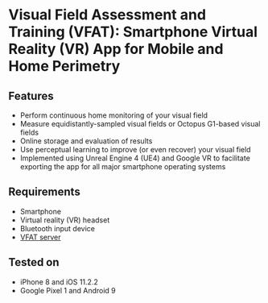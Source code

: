# Visual Field Assessment and Training (VFAT): Smartphone Virtual Reality (VR) App for Mobile and Home Perimetry

## Features 
- Perform continuous home monitoring of your visual field
- Measure equidistantly-sampled visual fields or Octopus G1-based visual fields
- Online storage and evaluation of results
- Use perceptual learning to improve (or even recover) your visual field 
- Implemented using Unreal Engine 4 (UE4) and Google VR to facilitate exporting the app for all major smartphone operating systems

## Requirements
- Smartphone
- Virtual reality (VR) headset
- Bluetooth input device
- [VFAT server](https://github.com/ma2th/vfat-server)

## Tested on
- iPhone 8 and iOS 11.2.2
- Google Pixel 1 and Android 9
